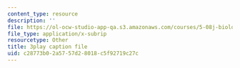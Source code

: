 ```yaml
---
content_type: resource
description: ''
file: https://ol-ocw-studio-app-qa.s3.amazonaws.com/courses/5-08j-biological-chemistry-ii-spring-2016/c28773b02a5757d28018c5f92719c27c_0mdGZG9DDJY.vtt
file_type: application/x-subrip
resourcetype: Other
title: 3play caption file
uid: c28773b0-2a57-57d2-8018-c5f92719c27c
---
```

